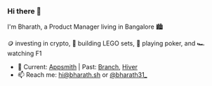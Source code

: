 ### Hi there 👋

I'm Bharath, a Product Manager living in Bangalore 🏙️

🪙 investing in crypto, 🧱 building LEGO sets,  🎰 playing poker, and 🏎️ watching F1 

- 🔭 Current: [Appsmith](https://github.com/appsmithorg) | Past: [Branch](https://github.com/BranchMetrics), [Hiver](https://github.com/GrexIt)
- 📫 Reach me: hi@bharath.sh or [@bharath31_](https://twitter.com/bharath31_)
